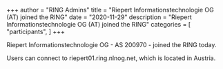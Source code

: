 +++
author = "RING Admins"
title = "Riepert Informationstechnologie OG (AT) joined the RING"
date = "2020-11-29"
description = "Riepert Informationstechnologie OG (AT) joined the RING"
categories = [
    "participants",
]
+++

Riepert Informationstechnologie OG - AS 200970 - joined the RING today.

> 

Users can connect to riepert01.ring.nlnog.net, which is located in Austria.
